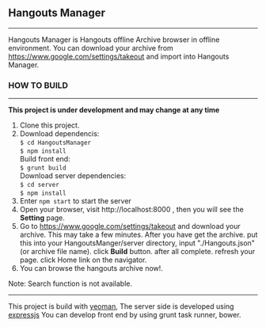 ## Hangouts Manager ##
----------
Hangouts Manager is Hangouts offline Archive browser in offline environment. You can download your archive from https://www.google.com/settings/takeout and import into Hangouts Manager.

### HOW TO BUILD ###
----------
**This project is under development and may change at any time**

 1. Clone this project.
 2. Download dependencis:<br/>
 `$ cd HangoutsManager`<br/>
 `$ npm install`<br/>
  Build front end:<br/>
 `$ grunt build`<br/>
  Download server dependencies:<br/>
 `$ cd server`<br/>
 `$ npm install`
 3. Enter `npm start` to start the server
 4. Open your browser, visit http://localhost:8000 , then you will see the **Setting** page.
 5. Go to https://www.google.com/settings/takeout and download your archive. This may take a few minutes. After you have get the archive. put this into your HangoutsManger/server directory, input "./Hangouts.json"(or archive file name). click **Build** button. after all complete. refresh your page. click Home link on the navigator.
 6. You can browse the hangouts archive now!.

Note: Search function is not available.

----------
This project is build with [yeoman][1], The server side is developed using [expressjs][2]
You can develop front end by using grunt task runner, bower.

  [1]: http://yeoman.io
  [2]: http://expressjs.com